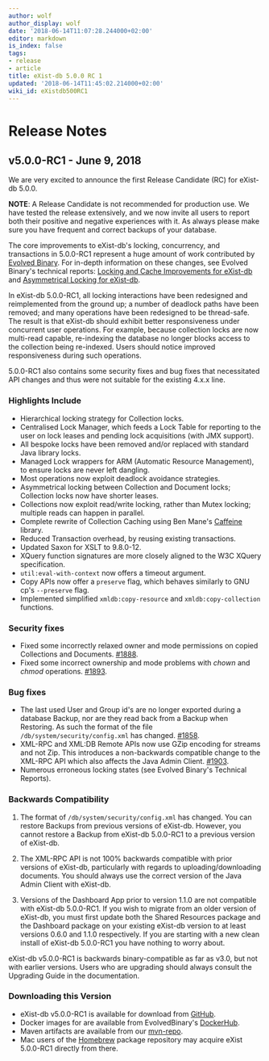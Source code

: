 ```yaml
---
author: wolf
author_display: wolf
date: '2018-06-14T11:07:28.244000+02:00'
editor: markdown
is_index: false
tags:
- release
- article
title: eXist-db 5.0.0 RC 1
updated: '2018-06-14T11:45:02.214000+02:00'
wiki_id: eXistdb500RC1
---
```


# Release Notes

## v5.0.0-RC1 - June 9, 2018

We are very excited to announce the first Release Candidate (RC) for eXist-db 5.0.0.

**NOTE**: A Release Candidate is not recommended for production use. We have tested the release extensively, and we now invite all users to report both their positive and negative experiences with it. As always please make sure you have frequent and correct backups of your database.

The core improvements to eXist-db's locking, concurrency, and transactions in 5.0.0-RC1 represent a huge amount of work contributed by [Evolved Binary](https://evolvedbinary.com). For in-depth information on these changes, see Evolved Binary's technical reports: [Locking and Cache Improvements for eXist-db](http://www.evolvedbinary.com/technical-reports/exist-db/locking-and-cache-improvements/) and [Asymmetrical Locking for eXist-db](http://www.evolvedbinary.com/technical-reports/exist-db/asymmetrical-locking/).

In eXist-db 5.0.0-RC1, all locking interactions have been redesigned and reimplemented from the ground up; a number of deadlock paths have been removed; and many operations have been redesigned to be thread-safe. The result is that eXist-db should exhibit better responsiveness under concurrent user operations. For example, because collection locks are now multi-read capable, re-indexing the database no longer blocks access to the collection being re-indexed. Users should notice improved responsiveness during such operations.

5.0.0-RC1 also contains some security fixes and bug fixes that necessitated API changes and thus were not suitable for the existing 4.x.x line.


### Highlights Include

* Hierarchical locking strategy for Collection locks.
* Centralised Lock Manager, which feeds a Lock Table for reporting to the user on lock leases and pending lock acquisitions (with JMX support).
* All bespoke locks have been removed and/or replaced with standard Java library locks.
* Managed Lock wrappers for ARM (Automatic Resource Management), to ensure locks are never left dangling.
* Most operations now exploit deadlock avoidance strategies.
* Asymmetrical locking between Collection and Document locks; Collection locks now have shorter leases.
* Collections now exploit read/write locking, rather than Mutex locking; multiple reads can happen in parallel.
* Complete rewrite of Collection Caching using Ben Mane's [Caffeine](https://github.com/ben-manes/caffeine) library.
* Reduced Transaction overhead, by reusing existing transactions.
* Updated Saxon for XSLT to 9.8.0-12.
* XQuery function signatures are more closely aligned to the W3C XQuery specification.
* `util:eval-with-context` now offers a timeout argument.
* Copy APIs now offer a `preserve` flag, which behaves similarly to GNU cp's `--preserve` flag.
* Implemented simplified `xmldb:copy-resource` and `xmldb:copy-collection` functions.


### Security fixes

* Fixed some incorrectly relaxed owner and mode permissions on copied Collections and Documents. [#1888](https://github.com/eXist-db/exist/pull/1888).
* Fixed some incorrect ownership and mode problems with *chown* and *chmod* operations. [#1893](https://github.com/eXist-db/exist/pull/1893).


### Bug fixes

* The last used User and Group id's are no longer exported during a database Backup, nor are they read back from a Backup when Restoring. As such the format of the file `/db/system/security/config.xml` has changed. [#1858](https://github.com/eXist-db/exist/pull/1858).
* XML-RPC and XML:DB Remote APIs now use GZip encoding for streams and not Zip. This introduces a non-backwards compatible change to the XML-RPC API which also affects the Java Admin Client. [#1903](https://github.com/eXist-db/exist/pull/1903).
* Numerous erroneous locking states (see Evolved Binary's Technical Reports).


### Backwards Compatibility

1. The format of `/db/system/security/config.xml` has changed. You can restore Backups from previous versions of eXist-db. However, you cannot restore a Backup from eXist-db 5.0.0-RC1 to a previous version of eXist-db.

2. The XML-RPC API is not 100% backwards compatible with prior versions of eXist-db, particularly with regards to uploading/downloading documents. You should always use the correct version of the Java Admin Client with eXist-db.

3. Versions of the Dashboard App prior to version 1.1.0 are not compatible with eXist-db 5.0.0-RC1. If you wish to migrate from an older version of eXist-db, you must first update both the Shared Resources package and the Dashboard package on your existing eXist-db version to at least versions 0.6.0 and 1.1.0 respectively. If you are starting with a new clean install of eXist-db 5.0.0-RC1 you have nothing to worry about.

eXist-db v5.0.0-RC1 is backwards binary-compatible as far as v3.0, but not with earlier versions. Users who are upgrading should always consult the Upgrading Guide in the documentation.


### Downloading this Version
* eXist-db v5.0.0-RC1 is available for download from [GitHub](https://github.com/eXist-db/exist/releases/tag/eXist-5.0.0-RC1).
* Docker images for are available from EvolvedBinary's [DockerHub](https://hub.docker.com/r/evolvedbinary/exist-db/tags/).
* Maven artifacts are available from our [mvn-repo](https://github.com/eXist-db/mvn-repo).
* Mac users of the [Homebrew](http://brew.sh) package repository may acquire eXist 5.0.0-RC1 directly from there.
